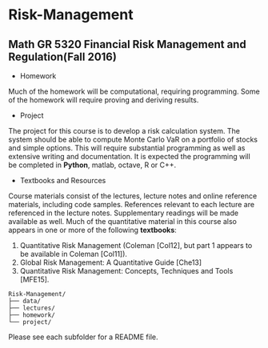 # Risk-Management

## Math GR 5320 Financial Risk Management and Regulation(Fall 2016)

+ Homework

Much of the homework will be computational, requiring programming. Some of the homework will require proving and deriving results.

+ Project

The project for this course is to develop a risk calculation system. The system should be able to compute Monte Carlo VaR on a portfolio of stocks and simple options. This will require substantial programming as well as extensive writing  and documentation. It is expected the programming will be completed in **Python**, matlab, octave, R or C++.

+ Textbooks and Resources

Course materials consist of the lectures, lecture notes and online reference materials, including code samples. References relevant to each lecture are referenced in the lecture notes. Supplementary readings will be made available as well.
Much of the quantitative material in this course also appears in one or more of the following **textbooks**:

1. Quantitative Risk Management  (Coleman [Col12], but part 1 appears to be available in Coleman [Col11]).
2. Global Risk Management: A Quantitative Guide  [Che13]
3. Quantitative Risk Management: Concepts, Techniques and Tools [MFE15].

```
Risk-Management/
├── data/
├── lectures/
├── homework/
└── project/
```
Please see each subfolder for a README file.
